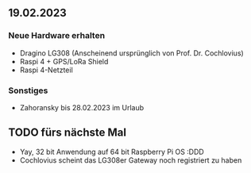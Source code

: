 ## 19.02.2023

### Neue Hardware erhalten

- Dragino LG308 (Anscheinend ursprünglich von Prof. Dr. Cochlovius)
- Raspi 4 + GPS/LoRa Shield
- Raspi 4-Netzteil

### Sonstiges

- Zahoransky bis 28.02.2023 im Urlaub

## TODO fürs nächste Mal

- Yay, 32 bit Anwendung auf 64 bit Raspberry Pi OS :DDD
- Cochlovius scheint das LG308er Gateway noch registriert zu haben
